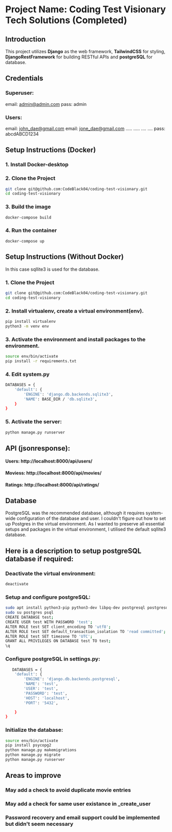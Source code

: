 # Project Name: Coding Test Visionary Tech Solutions (Completed)

## Introduction
This project utilizes **Django** as the web framework, **TailwindCSS** for styling, **DjangoRestFramework** for building RESTful APIs and **postgreSQL** for database.

## Credentials
### Superuser:
email: admin@admin.com
pass: admin
### Users:
email: john_dae@gmail.com
email: jone_dae@gmail.com
..... ..... .... ....
pass: abcdABCD1234

## Setup Instructions (Docker)

### 1. Install Docker-desktop

### 2. Clone the Project
```bash
git clone git@github.com:CodeBlack04/coding-test-visionary.git
cd coding-test-visionary
```

### 3. Build the image
```bash
docker-compose build
```

### 4. Run the container
```
docker-compose up
```

## Setup Instructions (Without Docker)
In this case sqllite3 is used for the database.
### 1. Clone the Project
```bash
git clone git@github.com:CodeBlack04/coding-test-visionary.git
cd coding-test-visionary
```
### 2. Install virtualenv, create a virtual environment(env).
```bash
pip install virtualenv
python3 -m venv env
```
### 3. Activate the environment and install packages to the environment.
```bash  
source env/bin/activate
pip install -r requirements.txt
```

### 4. Edit system.py
```bash
DATABASES = {
    'default': {
        'ENGINE': 'django.db.backends.sqlite3',
        'NAME': BASE_DIR / 'db.sqlite3',
    }
}
```

### 5. Activate the server:
```bash
python manage.py runserver
```

## API (jsonresponse):
#### Users: http://localhost:8000/api/users/
#### Moviess: http://localhost:8000/api/movies/
#### Ratings: http://localhost:8000/api/ratings/

## Database
PostgreSQL was the recommended database, although it requires system-wide configuration of the database and user. I couldn't figure out how to set up Postgres in the virtual environment. As I wanted to preserve all essential setups and packages in the virtual environment, I utilised the default sqllite3 database.

## Here is a description to setup postgreSQL database if required:
### Deactivate the virtual environment:
```bash
deactivate
```
### Setup and configure postgreSQL:
```bash
sudo apt install python3-pip python3-dev libpq-dev postgresql postgresql-contrib
sudo su postgres psql
CREATE DATABASE test;
CREATE USER test WITH PASSWORD 'test';
ALTER ROLE test SET client_encoding TO 'utf8';
ALTER ROLE test SET default_transaction_isolation TO 'read committed';
ALTER ROLE test SET timezone TO 'UTC';
GRANT ALL PRIVILEGES ON DATABASE test TO test;
\q
```
### Configure postgreSQL in settings.py:
```bash
   DATABASES = {
    'default': {
        'ENGINE': 'django.db.backends.postgresql',
        'NAME': 'test',
        'USER': 'test',
        'PASSWORD': 'test',
        'HOST': 'localhost',
        'PORT': '5432',

    }
}
```
### Initialize the database:
```bash
source env/bin/activate
pip install psycopg2
python manage.py makemigrations
python manage.py migrate
python manage.py runserver
```
## Areas to improve
### May add a check to avoid duplicate movie entries
### May add a check for same user existance in _create_user
### Password recovery and email support could be implemented but didn't seem necessary
  

